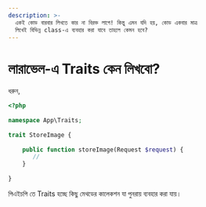 ```yaml
---
description: >-
  একই কোড বারবার লিখতে কার না বিরক্ত লাগে! কিন্তু এমন যদি হয়, কোড একবার মাত্র
  লিখেই বিভিন্ন class-এ ব্যবহার করা যাবে তাহলে কেমন হবে?
---
```


# লারাভেল-এ Traits কেন লিখবো?

ধরুন, 

```php
<?php
 
namespace App\Traits;
 
trait StoreImage {
 
    public function storeImage(Request $request) {
       //
    }
 
}
```

পিএইচপি তে Traits হচ্ছে কিছু মেথডের কালেকশন যা পুনরায় ব্যবহার করা যায়।

